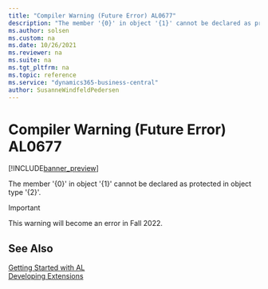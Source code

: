 ```yaml
---
title: "Compiler Warning (Future Error) AL0677"
description: "The member '{0}' in object '{1}' cannot be declared as protected in object type '{2}'."
ms.author: solsen
ms.custom: na
ms.date: 10/26/2021
ms.reviewer: na
ms.suite: na
ms.tgt_pltfrm: na
ms.topic: reference
ms.service: "dynamics365-business-central"
author: SusanneWindfeldPedersen
---
```

[//]: # (START>DO_NOT_EDIT)
[//]: # (IMPORTANT:Do not edit any of the content between here and the END>DO_NOT_EDIT.)
[//]: # (Any modifications should be made in the .xml files in the ModernDev repo.)
# Compiler Warning (Future Error) AL0677

[!INCLUDE[banner_preview](../includes/banner_preview.md)]

The member '{0}' in object '{1}' cannot be declared as protected in object type '{2}'.

> [!IMPORTANT]
> This warning will become an error in Fall 2022.

[//]: # (IMPORTANT: END>DO_NOT_EDIT)
## See Also  
[Getting Started with AL](../devenv-get-started.md)  
[Developing Extensions](../devenv-dev-overview.md)  